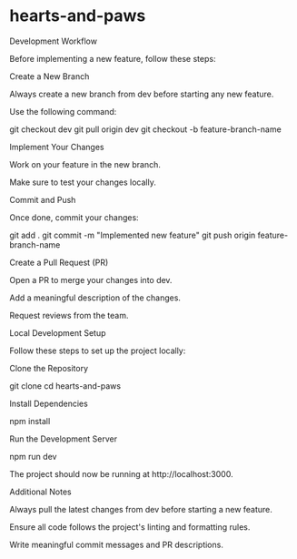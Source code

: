 # hearts-and-paws
Development Workflow

Before implementing a new feature, follow these steps:

Create a New Branch

Always create a new branch from dev before starting any new feature.

Use the following command:

git checkout dev
git pull origin dev
git checkout -b feature-branch-name

Implement Your Changes

Work on your feature in the new branch.

Make sure to test your changes locally.

Commit and Push

Once done, commit your changes:

git add .
git commit -m "Implemented new feature"
git push origin feature-branch-name

Create a Pull Request (PR)

Open a PR to merge your changes into dev.

Add a meaningful description of the changes.

Request reviews from the team.

Local Development Setup

Follow these steps to set up the project locally:

Clone the Repository

git clone <repo-url>
cd hearts-and-paws

Install Dependencies

npm install

Run the Development Server

npm run dev

The project should now be running at http://localhost:3000.

Additional Notes

Always pull the latest changes from dev before starting a new feature.

Ensure all code follows the project's linting and formatting rules.

Write meaningful commit messages and PR descriptions.

